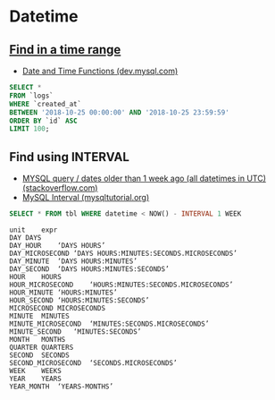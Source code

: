 # Datetime

## [Find in a time range](https://stackoverflow.com/a/14104364)

* [Date and Time Functions (dev.mysql.com)](https://dev.mysql.com/doc/refman/5.5/en/date-and-time-functions.html)

```sql
SELECT *
FROM `logs`
WHERE `created_at`
BETWEEN '2018-10-25 00:00:00' AND '2018-10-25 23:59:59'
ORDER BY `id` ASC
LIMIT 100;
```

## Find using INTERVAL

* [MYSQL query / dates older than 1 week ago (all datetimes in UTC) (stackoverflow.com)](https://stackoverflow.com/a/3600537)
* [MySQL Interval (mysqltutorial.org)](http://www.mysqltutorial.org/mysql-interval/)

```sql
SELECT * FROM tbl WHERE datetime < NOW() - INTERVAL 1 WEEK
```

```
unit 	expr 
DAY	DAYS
DAY_HOUR	‘DAYS HOURS’
DAY_MICROSECOND	‘DAYS HOURS:MINUTES:SECONDS.MICROSECONDS’
DAY_MINUTE	‘DAYS HOURS:MINUTES’
DAY_SECOND	‘DAYS HOURS:MINUTES:SECONDS’
HOUR	HOURS
HOUR_MICROSECOND	‘HOURS:MINUTES:SECONDS.MICROSECONDS’
HOUR_MINUTE	‘HOURS:MINUTES’
HOUR_SECOND	‘HOURS:MINUTES:SECONDS’
MICROSECOND	MICROSECONDS
MINUTE	MINUTES
MINUTE_MICROSECOND	‘MINUTES:SECONDS.MICROSECONDS’
MINUTE_SECOND	‘MINUTES:SECONDS’
MONTH	MONTHS
QUARTER	QUARTERS
SECOND	SECONDS
SECOND_MICROSECOND	‘SECONDS.MICROSECONDS’
WEEK	WEEKS
YEAR	YEARS
YEAR_MONTH	‘YEARS-MONTHS’
```